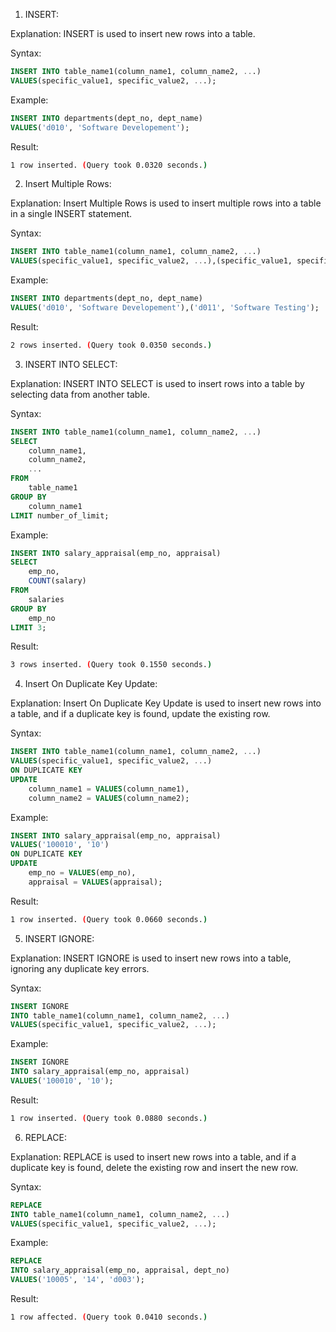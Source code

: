 1. INSERT:

Explanation: INSERT is used to insert new rows into a table.

Syntax:

```sql
INSERT INTO table_name1(column_name1, column_name2, ...)
VALUES(specific_value1, specific_value2, ...);
```

Example: 

```sql
INSERT INTO departments(dept_no, dept_name)
VALUES('d010', 'Software Developement');
```

Result:

```bash
1 row inserted. (Query took 0.0320 seconds.)
```

2. Insert Multiple Rows:

Explanation: Insert Multiple Rows is used to insert multiple rows into a table in a single INSERT statement.

Syntax:

```sql
INSERT INTO table_name1(column_name1, column_name2, ...)
VALUES(specific_value1, specific_value2, ...),(specific_value1, specific_value2, ...);
```

Example: 

```sql
INSERT INTO departments(dept_no, dept_name)
VALUES('d010', 'Software Developement'),('d011', 'Software Testing');
```

Result:

```bash
2 rows inserted. (Query took 0.0350 seconds.)
```

3. INSERT INTO SELECT:

Explanation: INSERT INTO SELECT is used to insert rows into a table by selecting data from another table.

Syntax:

```sql
INSERT INTO table_name1(column_name1, column_name2, ...)
SELECT
    column_name1,
    column_name2,
    ...
FROM
    table_name1
GROUP BY
    column_name1
LIMIT number_of_limit;
```

Example: 

```sql
INSERT INTO salary_appraisal(emp_no, appraisal)
SELECT
    emp_no,
    COUNT(salary)
FROM
    salaries
GROUP BY
    emp_no
LIMIT 3;
```

Result:

```bash
3 rows inserted. (Query took 0.1550 seconds.)
```

4. Insert On Duplicate Key Update:

Explanation: Insert On Duplicate Key Update is used to insert new rows into a table, and if a duplicate key is found, update the existing row.

Syntax:

```sql
INSERT INTO table_name1(column_name1, column_name2, ...)
VALUES(specific_value1, specific_value2, ...)
ON DUPLICATE KEY
UPDATE
    column_name1 = VALUES(column_name1), 
    column_name2 = VALUES(column_name2);
```

Example: 

```sql
INSERT INTO salary_appraisal(emp_no, appraisal)
VALUES('100010', '10')
ON DUPLICATE KEY
UPDATE
    emp_no = VALUES(emp_no), 
	appraisal = VALUES(appraisal);
```

Result:

```bash
1 row inserted. (Query took 0.0660 seconds.)
```

5. INSERT IGNORE:

Explanation: INSERT IGNORE is used to insert new rows into a table, ignoring any duplicate key errors.

Syntax:

```sql
INSERT IGNORE
INTO table_name1(column_name1, column_name2, ...)
VALUES(specific_value1, specific_value2, ...);
```

Example: 

```sql
INSERT IGNORE
INTO salary_appraisal(emp_no, appraisal)
VALUES('100010', '10');
```

Result:

```bash
1 row inserted. (Query took 0.0880 seconds.)
```

6. REPLACE:

Explanation: REPLACE is used to insert new rows into a table, and if a duplicate key is found, delete the existing row and insert the new row.

Syntax:

```sql
REPLACE
INTO table_name1(column_name1, column_name2, ...)
VALUES(specific_value1, specific_value2, ...);
```

Example: 

```sql
REPLACE
INTO salary_appraisal(emp_no, appraisal, dept_no)
VALUES('10005', '14', 'd003');
```

Result:

```bash
1 row affected. (Query took 0.0410 seconds.)
```

